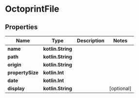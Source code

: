 
# OctoprintFile

## Properties
Name | Type | Description | Notes
------------ | ------------- | ------------- | -------------
**name** | **kotlin.String** |  | 
**path** | **kotlin.String** |  | 
**origin** | **kotlin.String** |  | 
**propertySize** | **kotlin.Int** |  | 
**date** | **kotlin.Int** |  | 
**display** | **kotlin.String** |  |  [optional]



